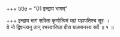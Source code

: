 +++
title = "01 इन्द्राय भागम्"

+++
इन्द्राय भागं सविता कृणोत्विमं यज्ञं यज्ञपतिश्च सूरः ।  
ये नो द्विषन्त्यनु तान् रभस्वारिष्ठा वीरा यजमानस्य सर्वे ॥ १ ॥